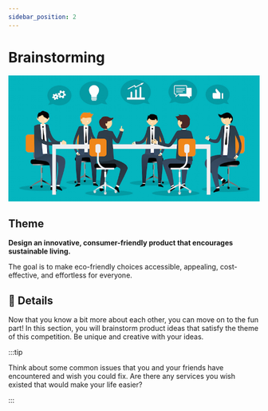 ```yaml
---
sidebar_position: 2
---
```


# Brainstorming

![TeamBuilding](/img/shpeathon-brainstorm.jpeg)

<!-- FIXME: Add prompt/theme -->

## Theme

**Design an innovative, consumer-friendly product that encourages sustainable living.**

The goal is to make eco-friendly choices accessible, appealing, cost-effective, and effortless for everyone.

## 📃 Details

Now that you know a bit more about each other, you can move on to the fun part! In this section, you will brainstorm product ideas that satisfy the theme of this competition. Be unique and creative with your ideas. 

<!-- FIXME: Change to correct prompt/theme -->

:::tip

Think about some common issues that you and your friends have encountered and wish you could fix. Are there any services you wish existed that would make your life easier?

:::